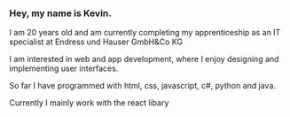 ### Hey, my name is Kevin.

I am 20 years old and am currently completing my apprenticeship as an IT specialist at Endress und Hauser GmbH&Co KG

I am interested in web and app development, where I enjoy designing and implementing user interfaces.

So far I have programmed with html, css, javascript, c#, python and java.

Currently I mainly work with the react libary

<!--
**finocode/finocode** is a ✨ _special_ ✨ repository because its `README.md` (this file) appears on your GitHub profile.

Here are some ideas to get you started:

- 🔭 I’m currently working on ...
- 🌱 I’m currently learning ...
- 👯 I’m looking to collaborate on ...
- 🤔 I’m looking for help with ...
- 💬 Ask me about ...
- 📫 How to reach me: ...
- 😄 Pronouns: ...
- ⚡ Fun fact: ...
-->
